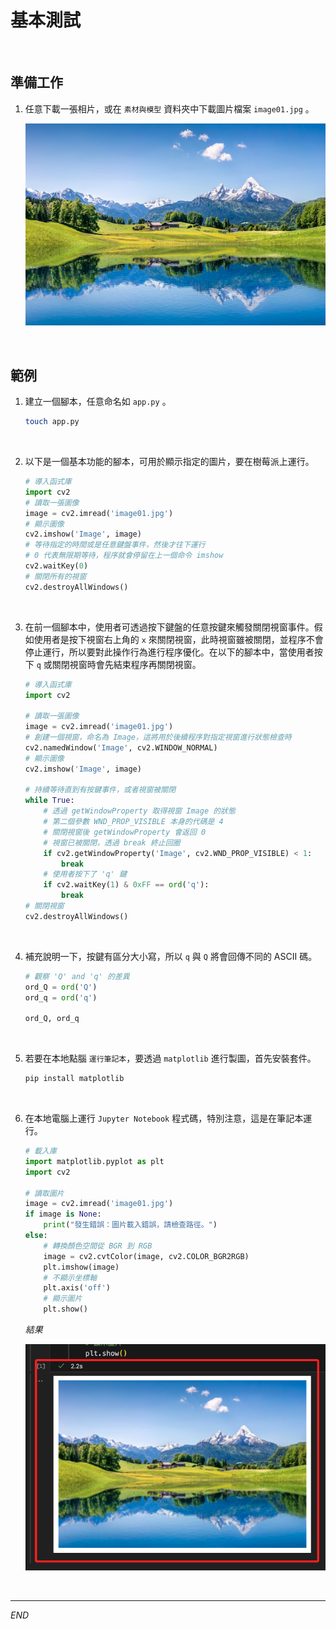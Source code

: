 # 基本測試

<br>

## 準備工作

1. 任意下載一張相片，或在 `素材與模型` 資料夾中下載圖片檔案 `image01.jpg` 。

    ![](images/img_06.png)

<br>

## 範例

1. 建立一個腳本，任意命名如 `app.py` 。

    ```bash
    touch app.py
    ```

<br>

2. 以下是一個基本功能的腳本，可用於顯示指定的圖片，要在樹莓派上運行。

    ```python
    # 導入函式庫
    import cv2
    # 讀取一張圖像
    image = cv2.imread('image01.jpg')
    # 顯示圖像
    cv2.imshow('Image', image)
    # 等待指定的時間或是任意鍵盤事件，然後才往下運行
    # 0 代表無限期等待，程序就會停留在上一個命令 imshow
    cv2.waitKey(0)
    # 關閉所有的視窗
    cv2.destroyAllWindows()

    ```

<br>

3. 在前一個腳本中，使用者可透過按下鍵盤的任意按鍵來觸發關閉視窗事件。假如使用者是按下視窗右上角的 `x` 來關閉視窗，此時視窗雖被關閉，並程序不會停止運行，所以要對此操作行為進行程序優化。在以下的腳本中，當使用者按下 `q` 或關閉視窗時會先結束程序再關閉視窗。

    ```python
    # 導入函式庫
    import cv2

    # 讀取一張圖像
    image = cv2.imread('image01.jpg')
    # 創建一個視窗，命名為 Image，這將用於後續程序對指定視窗進行狀態檢查時
    cv2.namedWindow('Image', cv2.WINDOW_NORMAL)
    # 顯示圖像
    cv2.imshow('Image', image)

    # 持續等待直到有按鍵事件，或者視窗被關閉
    while True:
        # 透過 getWindowProperty 取得視窗 Image 的狀態
        # 第二個參數 WND_PROP_VISIBLE 本身的代碼是 4
        # 關閉視窗後 getWindowProperty 會返回 0
        # 視窗已被關閉，透過 break 終止回圈
        if cv2.getWindowProperty('Image', cv2.WND_PROP_VISIBLE) < 1:
            break
        # 使用者按下了 'q' 鍵
        if cv2.waitKey(1) & 0xFF == ord('q'):
            break
    # 關閉視窗
    cv2.destroyAllWindows()
    ```

<br>

4. 補充說明一下，按鍵有區分大小寫，所以 `q` 與 `Q` 將會回傳不同的 ASCII 碼。

    ```python
    # 觀察 'Q' and 'q' 的差異
    ord_Q = ord('Q')
    ord_q = ord('q')

    ord_Q, ord_q
    ```

<br>

5. 若要在本地點腦 `運行筆記本`，要透過 `matplotlib` 進行製圖，首先安裝套件。

    ```bash
    pip install matplotlib
    ```

<br>

6. 在本地電腦上運行 `Jupyter Notebook` 程式碼，特別注意，這是在筆記本運行。

    ```python
    # 載入庫
    import matplotlib.pyplot as plt
    import cv2
    
    # 讀取圖片
    image = cv2.imread('image01.jpg')
    if image is None:
        print("發生錯誤：圖片載入錯誤，請檢查路徑。")
    else:
        # 轉換顏色空間從 BGR 到 RGB
        image = cv2.cvtColor(image, cv2.COLOR_BGR2RGB)
        plt.imshow(image)
        # 不顯示坐標軸
        plt.axis('off')
        # 顯示圖片
        plt.show()
    ```

    _結果_

    ![](images/img_15.png)

<br>

---

_END_